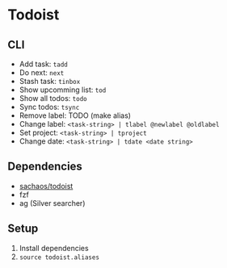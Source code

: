 # Todoist

## CLI
* Add task: `tadd`
* Do next: `next`
* Stash task: `tinbox`
* Show upcomming list: `tod`
* Show all todos: `todo`
* Sync todos: `tsync`
* Remove label: TODO (make alias)
* Change label: `<task-string> | tlabel @newlabel @oldlabel`
* Set project: `<task-string> | tproject`
* Change date: `<task-string> | tdate <date string>`

## Dependencies
* [sachaos/todoist](https://github.com/sachaos/todoist)
* fzf
* ag (Silver searcher)

## Setup
1. Install dependencies
2. `source todoist.aliases`
